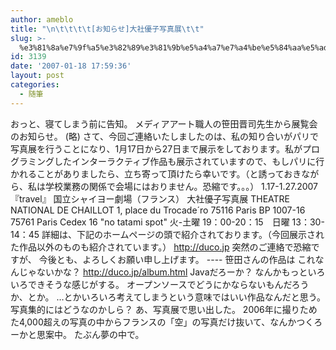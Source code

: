 ```yaml
---
author: ameblo
title: "\n\t\t\t\t[お知らせ]大社優子写真展\t\t"
slug: >-
  %e3%81%8a%e7%9f%a5%e3%82%89%e3%81%9b%e5%a4%a7%e7%a4%be%e5%84%aa%e5%ad%90%e5%86%99%e7%9c%9f%e5%b1%95
id: 3139
date: '2007-01-18 17:59:36'
layout: post
categories:
  - 随筆
---
```


おっと、寝てしまう前に告知。 メディアアート職人の笹田晋司先生から展覧会のお知らせ。 (略) さて、今回ご連絡いたしましたのは、私の知り合いがパリで写真展を行うことになり、1月17日から27日まで展示をしております。私がプログラミングしたインターラクティブ作品も展示されていますので、もしパリに行かれることがありましたら、立ち寄って頂けたら幸いです。（と誘っておきながら、私は学校業務の関係で会場にはおりません。恐縮です。。。） 1.17-1.27.2007『travel』 国立シャイヨー劇場（フランス） 大社優子写真展 THEATRE NATIONAL DE CHAILLOT 1, place du Trocade´ro 75116 Paris BP 1007-16 75761 Paris Cedex 16 "no tatami spot" 火-土曜 19：00-20：15　日曜 13：30-14：45 詳細は、下記のホームページの頭で紹介されております。（今回展示された作品以外のものも紹介されています。） http://duco.jp 突然のご連絡で恐縮ですが、 今後とも、よろしくお願い申し上げます。 ---- 笹田さんの作品は これなんじゃないかな？ http://duco.jp/album.html Javaだろーか？ なんかもっといろいろできそうな感じがする。 オープンソースでどうにかならないもんだろうか、とか。 …とかいろいろ考えてしまうという意味ではいい作品なんだと思う。 写真集的にはどうなのかしら？ あ、写真展で思い出した。 2006年に撮りためた4,000超えの写真の中からフランスの「空」の写真だけ抜いて、なんかつくろーかと思案中。 たぶん夢の中で。
